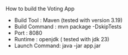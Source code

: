 How to build the Voting App

  * Build Tool : Maven (tested with version 3.19)
  * Build Command : mvn package -DskipTests
  * Port : 8080
  * Runtime : openjdk ( tested with jdk 23)
  * Launch Command:  java -jar app.jar
